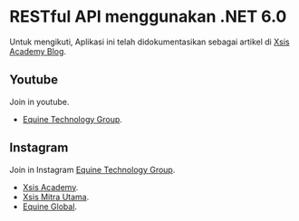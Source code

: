 
# RESTful API menggunakan .NET 6.0
Untuk mengikuti, Aplikasi ini telah didokumentasikan sebagai artikel di [Xsis Academy Blog](https://blog.xsis.academy/membuat-restful-api-dengan-net-6-0/).


## Youtube
Join in youtube.
<br>
- [Equine Technology Group](https://youtube.com/channel/UCBu9ceRtONcpWqclZHK2jvg).

## Instagram
Join in Instagram [Equine Technology Group](https://www.instagram.com/equinetechnologiesgroup/).
<br />
- [Xsis Academy](https://www.instagram.com/xsisacademy/). <br />
- [Xsis Mitra Utama](https://www.instagram.com/ptxsismitrautama/). <br />
- [Equine Global](https://www.instagram.com/equineglobal/). <br />


